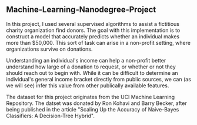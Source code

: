 ## Machine-Learning-Nanodegree-Project

In this project, I used several supervised algorithms to assist a fictitious charity organization find donors. The goal with this implementation is to construct a model that
accurately predicts whether an individual makes more than $50,000. This sort of task can arise in a non-profit setting, where organizations survive on donations.  

Understanding an individual's income can help a non-profit better understand how large of a donation to request, or whether or not they should reach out to begin with. While it
can be difficult to determine an individual's general income bracket directly from public sources, we can (as we will see) infer this value from other publically available
features.

The dataset for this project originates from the UCI Machine Learning Repository. The datset was donated by Ron Kohavi and Barry Becker, after being published in the article
"Scaling Up the Accuracy of Naive-Bayes Classifiers: A Decision-Tree Hybrid".

